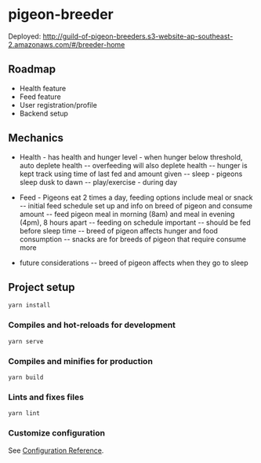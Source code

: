 # pigeon-breeder

Deployed: http://guild-of-pigeon-breeders.s3-website-ap-southeast-2.amazonaws.com/#/breeder-home

## Roadmap

- Health feature
- Feed feature
- User registration/profile
- Backend setup

## Mechanics

- Health - has health and hunger level - when hunger below threshold, auto deplete health
  -- overfeeding will also deplete health
  -- hunger is kept track using time of last fed and amount given
  -- sleep - pigeons sleep dusk to dawn
  -- play/exercise - during day

- Feed - Pigeons eat 2 times a day, feeding options include meal or snack
  -- initial feed schedule set up and info on breed of pigeon and consume amount
  -- feed pigeon meal in morning (8am) and meal in evening (4pm), 8 hours apart
  -- feeding on schedule important
  -- should be fed before sleep time
  -- breed of pigeon affects hunger and food consumption
  -- snacks are for breeds of pigeon that require consume more

- future considerations
  -- breed of pigeon affects when they go to sleep

## Project setup

```
yarn install
```

### Compiles and hot-reloads for development

```
yarn serve
```

### Compiles and minifies for production

```
yarn build
```

### Lints and fixes files

```
yarn lint
```

### Customize configuration

See [Configuration Reference](https://cli.vuejs.org/config/).
